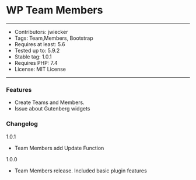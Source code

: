 # WP Team Members 


***
* Contributors: jwiecker
* Tags: Team,Members, Bootstrap
* Requires at least: 5.6
* Tested up to: 5.9.2
* Stable tag: 1.0.1
* Requires PHP: 7.4
* License: MIT License

***

### Features
* Create Teams and Members.
* Issue about Gutenberg widgets

### Changelog

1.0.1
* Team Members add Update Function

1.0.0
* Team Members release. Included basic plugin features